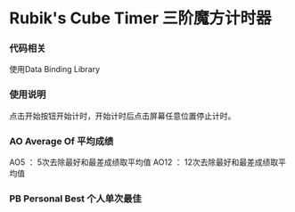 # Rubik's Cube Timer 三阶魔方计时器
### 代码相关
使用Data Binding Library

### 使用说明
点击开始按钮开始计时，开始计时后点击屏幕任意位置停止计时。

### AO Average Of 平均成绩
AO5 ： 5次去除最好和最差成绩取平均值
AO12 ： 12次去除最好和最差成绩取平均值

### PB Personal Best 个人单次最佳
